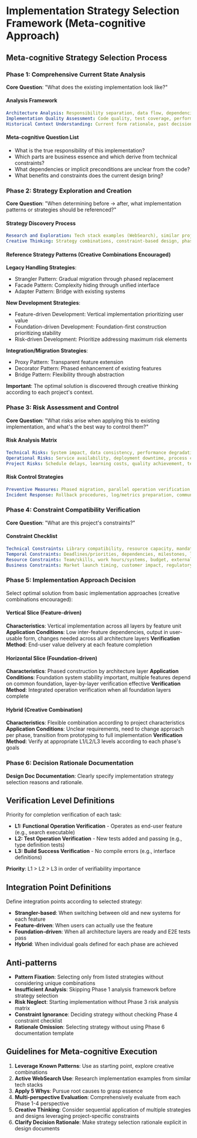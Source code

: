 # Implementation Strategy Selection Framework (Meta-cognitive Approach)

## Meta-cognitive Strategy Selection Process

### Phase 1: Comprehensive Current State Analysis

**Core Question**: "What does the existing implementation look like?"

#### Analysis Framework
```yaml
Architecture Analysis: Responsibility separation, data flow, dependencies, technical debt
Implementation Quality Assessment: Code quality, test coverage, performance, security
Historical Context Understanding: Current form rationale, past decision validity, constraint changes, requirement evolution
```

#### Meta-cognitive Question List
- What is the true responsibility of this implementation?
- Which parts are business essence and which derive from technical constraints?
- What dependencies or implicit preconditions are unclear from the code?
- What benefits and constraints does the current design bring?

### Phase 2: Strategy Exploration and Creation

**Core Question**: "When determining before → after, what implementation patterns or strategies should be referenced?"

#### Strategy Discovery Process
```yaml
Research and Exploration: Tech stack examples (WebSearch), similar projects, OSS references, literature/blogs
Creative Thinking: Strategy combinations, constraint-based design, phase division, extension point design
```

#### Reference Strategy Patterns (Creative Combinations Encouraged)

**Legacy Handling Strategies**:
- Strangler Pattern: Gradual migration through phased replacement
- Facade Pattern: Complexity hiding through unified interface
- Adapter Pattern: Bridge with existing systems

**New Development Strategies**:
- Feature-driven Development: Vertical implementation prioritizing user value
- Foundation-driven Development: Foundation-first construction prioritizing stability
- Risk-driven Development: Prioritize addressing maximum risk elements

**Integration/Migration Strategies**:
- Proxy Pattern: Transparent feature extension
- Decorator Pattern: Phased enhancement of existing features
- Bridge Pattern: Flexibility through abstraction

**Important**: The optimal solution is discovered through creative thinking according to each project's context.

### Phase 3: Risk Assessment and Control

**Core Question**: "What risks arise when applying this to existing implementation, and what's the best way to control them?"

#### Risk Analysis Matrix
```yaml
Technical Risks: System impact, data consistency, performance degradation, integration complexity
Operational Risks: Service availability, deployment downtime, process changes, rollback procedures
Project Risks: Schedule delays, learning costs, quality achievement, team coordination
```

#### Risk Control Strategies
```yaml
Preventive Measures: Phased migration, parallel operation verification, integration/regression tests, monitoring setup
Incident Response: Rollback procedures, log/metrics preparation, communication system, service continuation procedures
```

### Phase 4: Constraint Compatibility Verification

**Core Question**: "What are this project's constraints?"

#### Constraint Checklist
```yaml
Technical Constraints: Library compatibility, resource capacity, mandatory requirements, numerical targets
Temporal Constraints: Deadlines/priorities, dependencies, milestones, learning periods
Resource Constraints: Team/skills, work hours/systems, budget, external contracts
Business Constraints: Market launch timing, customer impact, regulatory compliance
```

### Phase 5: Implementation Approach Decision

Select optimal solution from basic implementation approaches (creative combinations encouraged):

#### Vertical Slice (Feature-driven)
**Characteristics**: Vertical implementation across all layers by feature unit
**Application Conditions**: Low inter-feature dependencies, output in user-usable form, changes needed across all architecture layers
**Verification Method**: End-user value delivery at each feature completion

#### Horizontal Slice (Foundation-driven)
**Characteristics**: Phased construction by architecture layer
**Application Conditions**: Foundation system stability important, multiple features depend on common foundation, layer-by-layer verification effective
**Verification Method**: Integrated operation verification when all foundation layers complete

#### Hybrid (Creative Combination)
**Characteristics**: Flexible combination according to project characteristics
**Application Conditions**: Unclear requirements, need to change approach per phase, transition from prototyping to full implementation
**Verification Method**: Verify at appropriate L1/L2/L3 levels according to each phase's goals

### Phase 6: Decision Rationale Documentation

**Design Doc Documentation**: Clearly specify implementation strategy selection reasons and rationale.

## Verification Level Definitions

Priority for completion verification of each task:

- **L1: Functional Operation Verification** - Operates as end-user feature (e.g., search executable)
- **L2: Test Operation Verification** - New tests added and passing (e.g., type definition tests)
- **L3: Build Success Verification** - No compile errors (e.g., interface definitions)

**Priority**: L1 > L2 > L3 in order of verifiability importance

## Integration Point Definitions

Define integration points according to selected strategy:
- **Strangler-based**: When switching between old and new systems for each feature
- **Feature-driven**: When users can actually use the feature
- **Foundation-driven**: When all architecture layers are ready and E2E tests pass
- **Hybrid**: When individual goals defined for each phase are achieved

## Anti-patterns

- **Pattern Fixation**: Selecting only from listed strategies without considering unique combinations
- **Insufficient Analysis**: Skipping Phase 1 analysis framework before strategy selection
- **Risk Neglect**: Starting implementation without Phase 3 risk analysis matrix
- **Constraint Ignorance**: Deciding strategy without checking Phase 4 constraint checklist
- **Rationale Omission**: Selecting strategy without using Phase 6 documentation template

## Guidelines for Meta-cognitive Execution

1. **Leverage Known Patterns**: Use as starting point, explore creative combinations
2. **Active WebSearch Use**: Research implementation examples from similar tech stacks
3. **Apply 5 Whys**: Pursue root causes to grasp essence
4. **Multi-perspective Evaluation**: Comprehensively evaluate from each Phase 1-4 perspective
5. **Creative Thinking**: Consider sequential application of multiple strategies and designs leveraging project-specific constraints
6. **Clarify Decision Rationale**: Make strategy selection rationale explicit in design documents